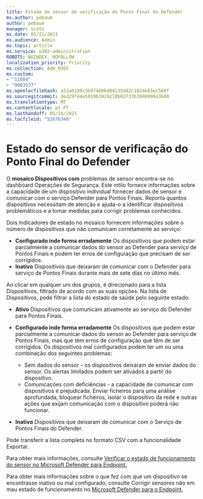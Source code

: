 ```yaml
---
title: Estado do sensor de verificação do Ponto Final do Defender
ms.author: pebaum
author: pebaum
manager: scotv
ms.date: 05/21/2021
ms.audience: Admin
ms.topic: article
ms.service: o365-administration
ROBOTS: NOINDEX, NOFOLLOW
localization_priority: Priority
ms.collection: Adm_O365
ms.custom:
- "11084"
- "9003537"
ms.openlocfilehash: a53a0109c3b974806d04135dd2c102de81ec560f
ms.sourcegitcommit: ded29f44e5019b1929218b02733b390899843680
ms.translationtype: MT
ms.contentlocale: pt-PT
ms.lasthandoff: 05/24/2021
ms.locfileid: "52676340"
---
```

# <a name="defender-endpoint-check-sensor-status"></a>Estado do sensor de verificação do Ponto Final do Defender

O **mosaico Dispositivos com** problemas de sensor encontra-se no dashboard Operações de Segurança. Este mtilo fornece informações sobre a capacidade de um dispositivo individual fornecer dados de sensor e comunicar com o serviço Defender para Pontos Finais. Reporta quantos dispositivos necessitam de atenção e ajuda-o a identificar dispositivos problemáticos e a tomar medidas para corrigir problemas conhecidos.

Dois indicadores de estado no mosaico fornecem informações sobre o número de dispositivos que não comunicam corretamente ao serviço:

- **Configurado inde forma erradamente** Os dispositivos que podem estar parcialmente a comunicar dados do sensor ao Defender para serviço de Pontos Finais e podem ter erros de configuração que precisam de ser corrigidos.
- **Inativo** Dispositivos que deixaram de comunicar com o Defender para serviço de Pontos Finais durante mais de sete dias no último mês.

Ao clicar em qualquer um dos grupos, é direcionado para a lista Dispositivos, filtrado de acordo com as suas opções. Na lista de Dispositivos, pode filtrar a lista do estado de saúde pelo seguinte estado:

- **Ativo** Dispositivos que comunicam ativamente ao serviço do Defender para Pontos Finais.
- **Configurado inde forma erradamente** Os dispositivos que podem estar parcialmente a comunicar dados do sensor ao Defender para serviço de Pontos Finais, mas que têm erros de configuração que têm de ser corrigidos. Os dispositivos mal configurados podem ter um ou uma combinação dos seguintes problemas:

    - Sem dados do sensor – os dispositivos deixaram de enviar dados do sensor. Os alertas limitados podem ser ativados a partir do dispositivo.
    - Comunicações com deficiências - a capacidade de comunicar com dispositivos é prejudicada. Enviar ficheiros para uma análise aprofundada, bloquear ficheiros, isolar o dispositivo da rede e outras ações que exijam comunicação com o dispositivo poderá não funcionar.
- **Inativo** Dispositivos que deixaram de comunicar com o Serviço de Pontos Finais do Defender.

Pode transferir a lista completa no formato CSV com a funcionalidade Exportar.

Para obter mais informações, consulte [Verificar o estado de funcionamento do sensor no Microsoft Defender para Endpoint.](/microsoft-365/security/defender-endpoint/check-sensor-status)

Para obter mais informações sobre o que fez com que um dispositivo se encontrasse inativo ou mal configurado, consulte Corrigir sensores não em mau estado de funcionamento no [Microsoft Defender para o Endpoint.](/microsoft-365/security/defender-endpoint/fix-unhealthy-sensors)
